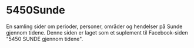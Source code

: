 # 5450Sunde
En samling sider om perioder, personer, områder og hendelser på Sunde gjennom tidene. Denne siden er laget som et suplement til Facebook-siden "5450 SUNDE gjennom tidene".
